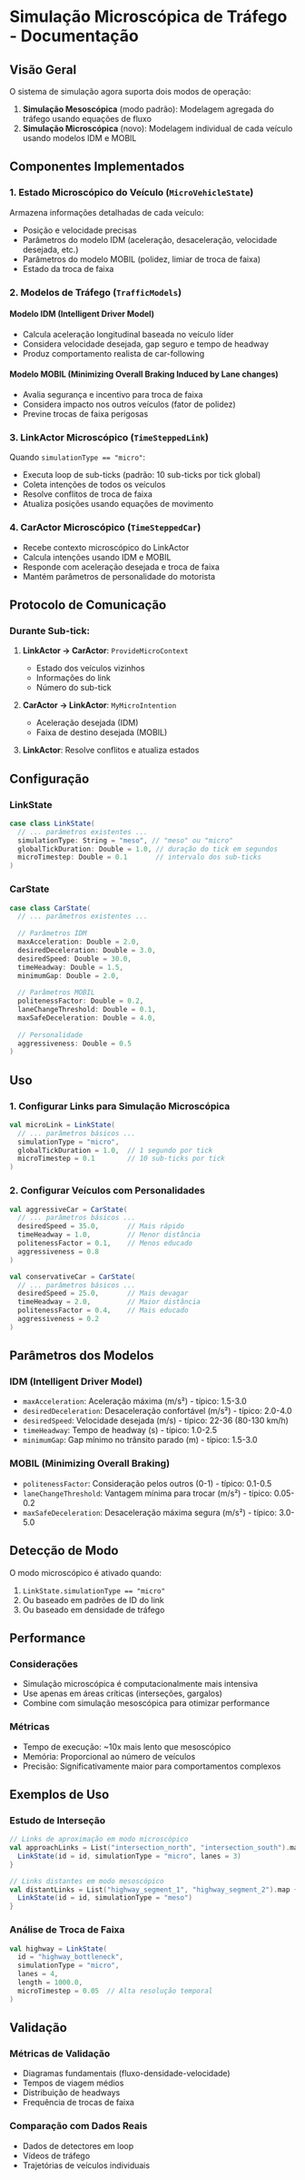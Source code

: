 # Simulação Microscópica de Tráfego - Documentação

## Visão Geral

O sistema de simulação agora suporta dois modos de operação:

1. **Simulação Mesoscópica** (modo padrão): Modelagem agregada do tráfego usando equações de fluxo
2. **Simulação Microscópica** (novo): Modelagem individual de cada veículo usando modelos IDM e MOBIL

## Componentes Implementados

### 1. Estado Microscópico do Veículo (`MicroVehicleState`)

Armazena informações detalhadas de cada veículo:
- Posição e velocidade precisas
- Parâmetros do modelo IDM (aceleração, desaceleração, velocidade desejada, etc.)
- Parâmetros do modelo MOBIL (polidez, limiar de troca de faixa)
- Estado da troca de faixa

### 2. Modelos de Tráfego (`TrafficModels`)

#### Modelo IDM (Intelligent Driver Model)
- Calcula aceleração longitudinal baseada no veículo líder
- Considera velocidade desejada, gap seguro e tempo de headway
- Produz comportamento realista de car-following

#### Modelo MOBIL (Minimizing Overall Braking Induced by Lane changes)
- Avalia segurança e incentivo para troca de faixa
- Considera impacto nos outros veículos (fator de polidez)
- Previne trocas de faixa perigosas

### 3. LinkActor Microscópico (`TimeSteppedLink`)

Quando `simulationType == "micro"`:
- Executa loop de sub-ticks (padrão: 10 sub-ticks por tick global)
- Coleta intenções de todos os veículos
- Resolve conflitos de troca de faixa
- Atualiza posições usando equações de movimento

### 4. CarActor Microscópico (`TimeSteppedCar`)

- Recebe contexto microscópico do LinkActor
- Calcula intenções usando IDM e MOBIL
- Responde com aceleração desejada e troca de faixa
- Mantém parâmetros de personalidade do motorista

## Protocolo de Comunicação

### Durante Sub-tick:

1. **LinkActor → CarActor**: `ProvideMicroContext`
   - Estado dos veículos vizinhos
   - Informações do link
   - Número do sub-tick

2. **CarActor → LinkActor**: `MyMicroIntention`
   - Aceleração desejada (IDM)
   - Faixa de destino desejada (MOBIL)

3. **LinkActor**: Resolve conflitos e atualiza estados

## Configuração

### LinkState
```scala
case class LinkState(
  // ... parâmetros existentes ...
  simulationType: String = "meso", // "meso" ou "micro"
  globalTickDuration: Double = 1.0, // duração do tick em segundos
  microTimestep: Double = 0.1       // intervalo dos sub-ticks
)
```

### CarState  
```scala
case class CarState(
  // ... parâmetros existentes ...
  
  // Parâmetros IDM
  maxAcceleration: Double = 2.0,
  desiredDeceleration: Double = 3.0,
  desiredSpeed: Double = 30.0,
  timeHeadway: Double = 1.5,
  minimumGap: Double = 2.0,
  
  // Parâmetros MOBIL
  politenessFactor: Double = 0.2,
  laneChangeThreshold: Double = 0.1,
  maxSafeDeceleration: Double = 4.0,
  
  // Personalidade
  aggressiveness: Double = 0.5
)
```

## Uso

### 1. Configurar Links para Simulação Microscópica

```scala
val microLink = LinkState(
  // ... parâmetros básicos ...
  simulationType = "micro",
  globalTickDuration = 1.0,  // 1 segundo por tick
  microTimestep = 0.1        // 10 sub-ticks por tick
)
```

### 2. Configurar Veículos com Personalidades

```scala
val aggressiveCar = CarState(
  // ... parâmetros básicos ...
  desiredSpeed = 35.0,       // Mais rápido
  timeHeadway = 1.0,         // Menor distância
  politenessFactor = 0.1,    // Menos educado
  aggressiveness = 0.8
)

val conservativeCar = CarState(
  // ... parâmetros básicos ...
  desiredSpeed = 25.0,       // Mais devagar
  timeHeadway = 2.0,         // Maior distância
  politenessFactor = 0.4,    // Mais educado
  aggressiveness = 0.2
)
```

## Parâmetros dos Modelos

### IDM (Intelligent Driver Model)
- `maxAcceleration`: Aceleração máxima (m/s²) - típico: 1.5-3.0
- `desiredDeceleration`: Desaceleração confortável (m/s²) - típico: 2.0-4.0
- `desiredSpeed`: Velocidade desejada (m/s) - típico: 22-36 (80-130 km/h)
- `timeHeadway`: Tempo de headway (s) - típico: 1.0-2.5
- `minimumGap`: Gap mínimo no trânsito parado (m) - típico: 1.5-3.0

### MOBIL (Minimizing Overall Braking)
- `politenessFactor`: Consideração pelos outros (0-1) - típico: 0.1-0.5
- `laneChangeThreshold`: Vantagem mínima para trocar (m/s²) - típico: 0.05-0.2
- `maxSafeDeceleration`: Desaceleração máxima segura (m/s²) - típico: 3.0-5.0

## Detecção de Modo

O modo microscópico é ativado quando:
1. `LinkState.simulationType == "micro"`
2. Ou baseado em padrões de ID do link
3. Ou baseado em densidade de tráfego

## Performance

### Considerações
- Simulação microscópica é computacionalmente mais intensiva
- Use apenas em áreas críticas (interseções, gargalos)
- Combine com simulação mesoscópica para otimizar performance

### Métricas
- Tempo de execução: ~10x mais lento que mesoscópico
- Memória: Proporcional ao número de veículos
- Precisão: Significativamente maior para comportamentos complexos

## Exemplos de Uso

### Estudo de Interseção
```scala
// Links de aproximação em modo microscópico
val approachLinks = List("intersection_north", "intersection_south").map { id =>
  LinkState(id = id, simulationType = "micro", lanes = 3)
}

// Links distantes em modo mesoscópico  
val distantLinks = List("highway_segment_1", "highway_segment_2").map { id =>
  LinkState(id = id, simulationType = "meso")
}
```

### Análise de Troca de Faixa
```scala
val highway = LinkState(
  id = "highway_bottleneck",
  simulationType = "micro",
  lanes = 4,
  length = 1000.0,
  microTimestep = 0.05  // Alta resolução temporal
)
```

## Validação

### Métricas de Validação
- Diagramas fundamentais (fluxo-densidade-velocidade)
- Tempos de viagem médios
- Distribuição de headways
- Frequência de trocas de faixa

### Comparação com Dados Reais
- Dados de detectores em loop
- Vídeos de tráfego
- Trajetórias de veículos individuais
